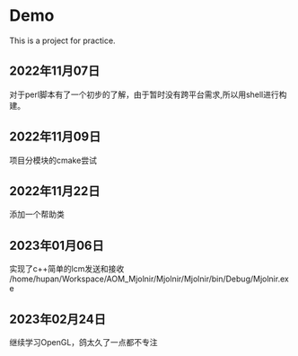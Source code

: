 # Demo

This is a project for practice.

## 2022年11月07日

对于perl脚本有了一个初步的了解，由于暂时没有跨平台需求,所以用shell进行构建。

## 2022年11月09日

项目分模块的cmake尝试

## 2022年11月22日

添加一个帮助类

## 2023年01月06日

实现了c++简单的lcm发送和接收
/home/hupan/Workspace/AOM_Mjolnir/Mjolnir/Mjolnir/bin/Debug/Mjolnir.exe

## 2023年02月24日

继续学习OpenGL，鸽太久了一点都不专注
